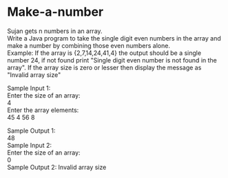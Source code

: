 # Make-a-number
Sujan gets n numbers in an array.  
Write a Java program to take the single digit even numbers in the array 
and make a number by combining those even numbers alone.  
Example: If the array is {2,7,14,24,41,4} the output should be a single number 24, 
if not found print "Single digit even number is not found in the array".
If the array size is zero or lesser then display the message as "Invalid array size"  

Sample Input 1:  
Enter the size of an array:  
4  
Enter the array elements:  
45
4 
56
8

Sample Output 1:  
48  
Sample Input 2:  
Enter the size of an array:  
0  
Sample Output 2:
Invalid array size
